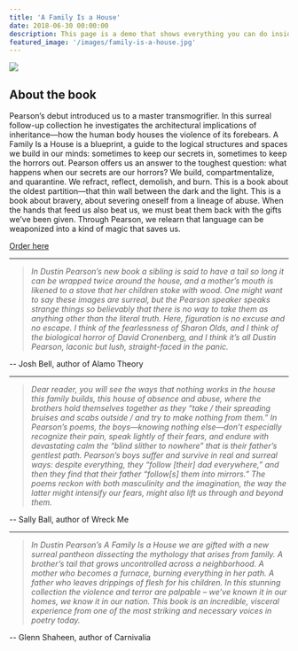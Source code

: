 ```yaml
---
title: 'A Family Is a House'
date: 2018-06-30 00:00:00
description: This page is a demo that shows everything you can do inside portfolio and blog posts.
featured_image: '/images/family-is-a-house.jpg'
---
```


![]({{site.baseurl}}/images/family-is-a-house-small.jpg)

## About the book

Pearson’s debut introduced us to a master transmogrifier. In this surreal follow-up collection he investigates the architectural implications of inheritance—how the human body houses the violence of its forebears. A Family Is a House is a blueprint, a guide to the logical structures and spaces we build in our minds: sometimes to keep our secrets in, sometimes to keep the horrors out. Pearson offers us an answer to the toughest question: what happens when our secrets are our horrors? We build, compartmentalize, and quarantine. We refract, reflect, demolish, and burn. This is a book about the oldest partition—that thin wall between the dark and the light. This is a book about bravery, about severing oneself from a lineage of abuse. When the hands that feed us also beat us, we must beat them back with the gifts we’ve been given. Through Pearson, we relearn that language can be weaponized into a kind of magic that saves us.

<a href="https://www.crpress.org/shop/a-family-is-a-house/" class="button button--large">Order here</a>

---

> *In Dustin Pearson’s new book a sibling is said to have a tail so long it can be wrapped twice around the house, and a mother’s mouth is likened to a stove that her children stoke with wood. One might want to say these images are surreal, but the Pearson speaker speaks strange things so believably that there is no way to take them as anything other than the literal truth. Here, figuration is no excuse and no escape. I think of the fearlessness of Sharon Olds, and I think of the biological horror of David Cronenberg, and I think it’s all Dustin Pearson, laconic but lush, straight-faced in the panic.*

-- Josh Bell, author of Alamo Theory

---

> *Dear reader, you will see the ways that nothing works in the house this family builds, this house of absence and abuse, where the brothers hold themselves together as they “take / their spreading bruises and scabs outside / and try to make nothing from them.” In Pearson’s poems, the boys—knowing nothing else—don’t especially recognize their pain, speak lightly of their fears, and endure with devastating calm the “blind slither to nowhere” that is their father’s gentlest path. Pearson’s boys suffer and survive in real and surreal ways: despite everything, they “follow [their] dad everywhere,” and then they find that their father “follow[s] them into mirrors.” The poems reckon with both masculinity and the imagination, the way the latter might intensify our fears, might also lift us through and beyond them.*

-- Sally Ball, author of Wreck Me

---

> *In Dustin Pearson’s A Family Is a House we are gifted with a new surreal pantheon dissecting the mythology that arises from family. A brother’s tail that grows uncontrolled across a neighborhood. A mother who becomes a furnace, burning everything in her path. A father who leaves drippings of flesh for his children. In this stunning collection the violence and terror are palpable – we’ve known it in our homes, we know it in our nation. This book is an incredible, visceral experience from one of the most striking and necessary voices in poetry today.*

-- Glenn Shaheen, author of Carnivalia
